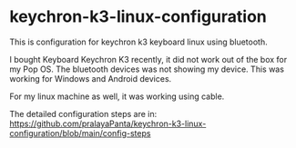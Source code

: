 # keychron-k3-linux-configuration
This is configuration for keychron k3 keyboard linux using bluetooth.

I bought Keyboard Keychron K3 recently, it did not work out of the box for my Pop OS. The bluetooth devices was not showing my device. This was working for Windows and Android devices. 

For my linux machine as well, it was working using cable.


The detailed configuration steps are in: https://github.com/pralayaPanta/keychron-k3-linux-configuration/blob/main/config-steps
